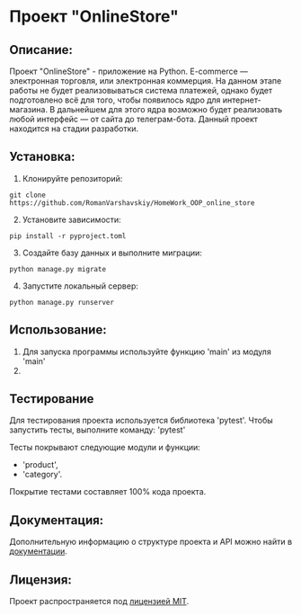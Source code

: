 # Проект "OnlineStore"

## Описание:

Проект "OnlineStore" - приложение на Python. E-commerce  — электронная торговля, или электронная коммерция. 
На данном этапе работы не будет реализовываться система платежей, однако будет подготовлено всё для того, чтобы 
появилось ядро для интернет-магазина. В дальнейшем для этого ядра возможно будет реализовать любой интерфейс — 
от сайта до телеграм-бота.
Данный проект находится на стадии разработки.

## Установка:

1. Клонируйте репозиторий:
```
git clone https://github.com/RomanVarshavskiy/HomeWork_OOP_online_store
```

2. Установите зависимости:
```
pip install -r pyproject.toml
```

3. Создайте базу данных и выполните миграции:
```
python manage.py migrate
```

4. Запустите локальный сервер:
```
python manage.py runserver
```
## Использование:

1. Для запуска программы используйте функцию 'main' из модуля 'main'
2. 

## Тестирование

Для тестирования проекта используется библиотека 'pytest'. Чтобы запустить тесты, выполните команду:
'pytest'

Тесты покрывают следующие модули и функции:
- 'product',
- 'category'.


Покрытие тестами составляет 100% кода проекта.


## Документация:

Дополнительную информацию о структуре проекта и API можно найти в [документации](docs/README.md).

## Лицензия:

Проект распространяется под [лицензией MIT](LICENSE).
